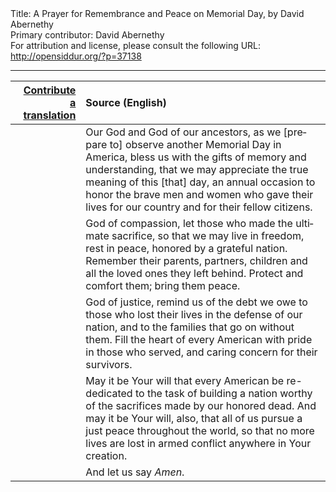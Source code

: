 <html>
<head></head>
<body>
Title: A Prayer for Remembrance and Peace on Memorial Day, by David Abernethy<br />
Primary contributor: David Abernethy<br />
For attribution and license, please consult the following URL: <a href="http://opensiddur.org/?p=37138">http://opensiddur.org/?p=37138</a>
<p />
<hr />

<table style="margin-left: auto;margin-right: auto;" class="draggable">
<thead><tr><th id="x" style="text-align: right;"><a href="/contribute/upload/">Contribute a translation</a></th><th style="text-align: left;">Source (English)</th></tr></thead>
<tbody>
<tr><td style="vertical-align:top;">
<div class="liturgy" lang="he">

</span></div></td>
 
<td style="vertical-align:top;">
<div class="english" lang="en">
Our God and God of our ancestors, 
as we [prepare to] observe another Memorial Day in America, 
bless us with the gifts of memory and understanding, 
that we may appreciate the true meaning of this [that] day, 
an annual occasion to honor the brave men and women 
who gave their lives for our country 
and for their fellow citizens.
</div></td></tr>


<tr><td style="vertical-align:top;">
<div class="liturgy" lang="he">

</span></div></td>
 
<td style="vertical-align:top;">
<div class="english" lang="en">
God of compassion, 
let those who made the ultimate sacrifice, 
so that we may live in freedom, 
rest in peace, 
honored by a grateful nation.  
Remember their parents, 
partners, 
children 
and all the loved ones they left behind.  
Protect and comfort them; 
bring them peace.
</div></td></tr>


<tr><td style="vertical-align:top;">
<div class="liturgy" lang="he">

</span></div></td>
 
<td style="vertical-align:top;">
<div class="english" lang="en">
God of justice, 
remind us of the debt we owe 
to those who lost their lives in the defense of our nation, 
and to the families that go on without them.  
Fill the heart of every American 
with pride in those who served, 
and caring concern for their survivors.
</div></td></tr>


<tr><td style="vertical-align:top;">
<div class="liturgy" lang="he">

</span></div></td>
 
<td style="vertical-align:top;">
<div class="english" lang="en">
May it be Your will 
that every American be re-dedicated 
to the task of building a nation 
worthy of the sacrifices made by our honored dead.  
And may it be Your will, also, 
that all of us pursue a just peace throughout the world, 
so that no more lives are lost in armed conflict 
anywhere in Your creation.
</div></td></tr>


<tr><td style="vertical-align:top;">
<div class="liturgy" lang="he">

</span></div></td>
 
<td style="vertical-align:top;">
<div class="english" lang="en">
And let us say <em>Amen</em>.
</div></td></tr>
</tbody></table>
</body>
</html>